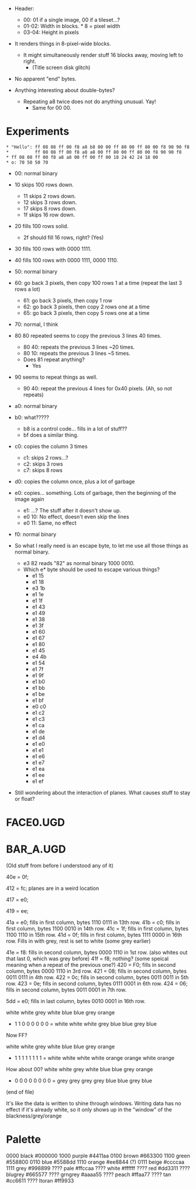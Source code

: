* Header:
	* 00: 01 if a single image, 00 if a tileset...?
	* 01-02: Width in blocks. * 8 = pixel width
	* 03-04: Height in pixels

* It renders things in 8-pixel-wide blocks.
	* It might simultaneously render stuff 16 blocks away, moving left to right.
		* (Title screen disk glitch)
	
* No apparent "end" bytes.

* Anything interesting about double-bytes?
	* Repeating a8 twice does not do anything unusual. Yay!
		* Same for 00 00.

# Experiments
	* "Hello": ff 08 08 ff 00 f8 a8 b8 00 00 ff 80 00 ff 80 00 f8 90 90 f8
	*          ff 08 08 ff 00 f8 a8 a8 00 ff 80 00 ff 80 00 f8 90 90 f8
	* ff 08 08 ff 00 f8 a8 a8 00 ff 00 ff 00 18 24 42 24 18 00
	* o: 70 50 50 70



* 00: normal binary
* 10 skips 100 rows down.
	* 11 skips 2 rows down.
	* 12 skips 3 rows down.
	* 17 skips 8 rows down.
	* 1f skips 16 row down.
* 20 fills 100 rows solid.
	* 2f should fill 16 rows, right? (Yes)
* 30 fills 100 rows with 0000 1111.
* 40 fills 100 rows with 0000 1111, 0000 1110.
* 50: normal binary
* 60: go back 3 pixels, then copy 100 rows 1 at a time (repeat the last 3 rows a lot)
	* 61: go back 3 pixels, then copy 1 row
	* 62: go back 3 pixels, then copy 2 rows one at a time
	* 65: go back 3 pixels, then copy 5 rows one at a time
* 70: normal, I think
* 80 80 repeated seems to copy the previous 3 lines 40 times.
	* 80 40: repeats the previous 3 lines ~20 times.
	* 80 10: repeats the previous 3 lines ~5 times.
	* Does 81 repeat anything?
		* Yes
* 90 seems to repeat things as well.
	* 90 40: repeat the previous 4 lines for 0x40 pixels. (Ah, so not repeats)
* a0: normal binary
* b0: what?????
	* b8 is a control code... fills in a lot of stuff??
	* bf does a similar thing.
* c0: copies the column 3 times
	* c1: skips 2 rows...?
	* c2: skips 3 rows
	* c7: skips 8 rows
* d0: copies the column once, plus a lot of garbage
* e0: copies... something. Lots of garbage, then the beginning of the image again
	* e1: ...? The stuff after it doesn't show up.
	* e0 10: No effect, doesn't even skip the lines
	* e0 11: Same, no effect
* f0: normal binary

* So what I really need is an escape byte, to let me use all those things as normal binary.
	* e3 82 reads "82" as normal binary 1000 0010.
	* Which e* byte should be used to escape various things?
		* e1 15
		* e1 18
		* e3 1b
		* e1 1e
		* e1 1f
		* e1 43
		* e1 49
		* e1 38
		* e1 3f
		* e1 60
		* e1 67
		* e1 80
		* e1 45
		* e4 4b
		* e1 54
		* e1 7f
		* e1 9f
		* e1 b0
		* e1 bb
		* e1 be
		* e1 bf
		* e0 c0
		* e1 c2
		* e1 c3
		* e1 ca
		* e1 de
		* e1 d4
		* e1 e0
		* e1 e1
		* e1 e6
		* e1 e7
		* e1 ea
		* e1 ee
		* e1 ef

* Still wondering about the interaction of planes. What causes stuff to stay or float?


# FACE0.UGD

# BAR_A.UGD

(Old stuff from before I understood any of it)

40e = 0f;

412 = fc; planes are in a weird location

417 = e0;

419 = ee;

41a = e0; fills in first column, bytes 1110 0111 in 13th row.
41b = c0; fills in first column, bytes 1100 0010 in 14th row.
41c = 1f; fills in first column, bytes 1100 1110 in 15th row.
41d = 0f; fills in first column, bytes 1111 0000 in 16th row. Fills in with grey, rest is set to white (some grey earlier)

41e = f8: fills in second column, bytes 0000 1110 in 1st row. (also whites out that last 0, which was grey before)
41f = f8; nothing? (some speical meaning when a repeat of the previous one?)
420 = F0; fills in second column, bytes 0000 1110 in 3rd row.
421 = 08; fills in second column, bytes 0011 0111 in 4th row.
422 = 0c; fills in second column, bytes 0011 0011 in 5th row.
423 = 0e; fills in second column, bytes 0111 0001 in 6th row.
424 = 06; fills in second column, bytes 0011 0001 in 7th row.

5dd = e0; fills in last column, bytes 0010 0001 in 16th row.

white white grey white   blue blue grey orange
+ 1     1     0    0       0    0    0     0 =
white white white grey   blue blue grey  blue

Now FF?

white white grey white   blue blue grey orange
+ 1     1    1    1        1    1      1    1 =
white white white white  orange orange white orange

How about 00?
white white grey white   blue blue grey orange
+ 0   0      0     0       0    0   0     0 =
grey  grey   grey grey    blue  blue grey  blue

(end of file)

It's like the data is written to shine through windows. Writing data has no effect if it's already white, so it only shows up in the "window" of the blackness/grey/orange

# Palette
0000 black  #000000
1000 purple #4411aa
0100 brown  #663300
1100 green  #558800
0110 blue   #5588dd
1110 orange #ee8844 (?)
0111 beige  #ccccaa
1111 grey   #998899
???? pale   #ffccaa
???? white  #ffffff
???? red    #dd3311
???? blugrey #665577
???? grngrey #aaaa55
???? peach   #ffaa77
???? tan     #cc6611
???? ltoran  #ff9933
